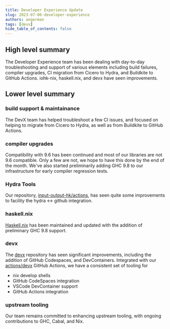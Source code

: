 ```yaml
---
title: Developer Experience Update
slug: 2023-07-06-developer-experience
authors: angerman
tags: [devx]
hide_table_of_contents: false
---
```


## High level summary

The Developer Experience team has been dealing with day-to-day troubleshooting and support of various elements including build failures, compiler upgrades, CI migration from Cicero to Hydra, and Buildkite to GitHub Actions. iohk-nix, haskell.nix, and devx have seen improvements.

## Lower level summary

### build support & maintainance

The DevX team has helped troubleshoot a few CI issues, and focused on helping to migrate from Cicero to Hydra, as well as from Buildkite to GitHub Actions.

### compiler upgrades

Compatibility with 9.6 has been continued and most of our libraries are not 9.6 compatible. Only a few are not, we hope to have this done by the end of the month. We've also started preliminarily adding GHC 9.8 to our infrastructure for early compiler regression tests.


### Hydra Tools
Our repository, [input-output-hk/actions](https://github.com/input-output-hk/hydra-tools), has seen quite some improvements to facility the hydra <-> github integration.


### haskell.nix
[Haskell.nix](https://github.com/input-output-hk/haskell.nix) has been maintained and updated with the addition of preliminary GHC 9.8 support.

### devx

The [devx](https://github.com/input-output-hk/devx) repository has seen significant improvements, including the addition of GitHub Codespaces, and DevContainers. Integrated with our [actions/devx](https://github.com/input-output-hk/actions) GitHub Actions, we have a consistent set of tooling for
- nix develop shells
- GitHub CodeSpaces integration
- VSCode DevContainer support
- GitHub Actions integration

### upstream tooling

Our team remains committed to enhancing upstream tooling, with ongoing contributions to GHC, Cabal, and Nix.